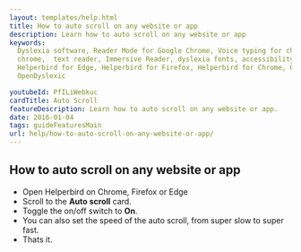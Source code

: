 ```yaml
---
layout: templates/help.html
title: How to auto scroll on any website or app
description: Learn how to auto scroll on any website or app
keywords:
  Dyslexia software, Reader Mode for Google Chrome, Voice typing for chrome, Text to speech for
  chrome,  text reader, Immersive Reader, dyslexia fonts, accessibility software, dyslexia software,
  Helperbird for Edge, Helperbird for Firefox, Helperbird for Chrome, Opendyslexic for Chrome,
  OpenDyslexic

youtubeId: PfILiWebkuc
cardTitle: Auto Scroll
featureDescription: Learn how to auto scroll on any website or app.
date: 2016-01-04
tags: guideFeaturesMain
url: help/how-to-auto-scroll-on-any-website-or-app/
---
```


## How to auto scroll on any website or app

- Open Helperbird on Chrome, Firefox or Edge
- Scroll to the **Auto scroll** card.
- Toggle the on/off switch to **On**.
- You can also set the speed of the auto scroll, from super slow to super fast.
- Thats it.
